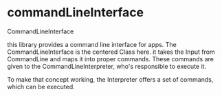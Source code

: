 # commandLineInterface
CommandLineInterface

this library provides a command line interface for apps.
The CommandLineInterface is the centered Class here. it takes the Input
from CommandLine and maps it into proper commands. These
commands are given to the CommandLineInterpreter, who's responsible to
execute it.

To make that concept working, the Interpreter offers a set of commands,
which can be executed.


